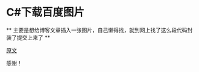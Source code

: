 # C#下载百度图片

** 主要是想给博客文章插入一张图片，自己懒得找，就到网上找了这么段代码封装了提交上来了 **

[原文](http://blog.csdn.net/jtahstu/article/details/48109555) 

感谢！
